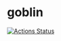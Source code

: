# goblin

[![Actions Status](https://github.com/VadimFilimonov/goblin/workflows/audit/badge.svg)](https://github.com/VadimFilimonov/goblin/actions/workflows/audit.yml)
